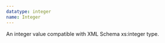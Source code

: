 ```yaml
---
datatype: integer
name: Integer
---
```


An integer value compatible with XML Schema xs:integer type.
